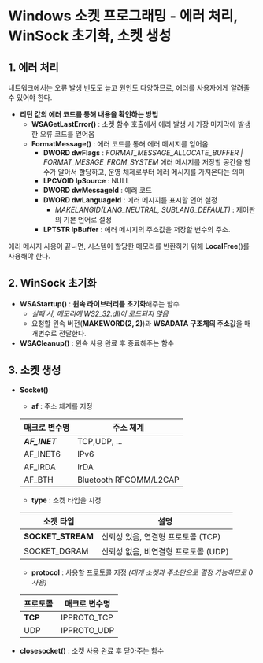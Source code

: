 # Windows 소켓 프로그래밍 - 에러 처리, WinSock 초기화, 소켓 생성

## 1. 에러 처리
네트워크에서는 오류 발생 빈도도 높고 원인도 다양하므로, 에러를 사용자에게 알려줄 수 있어야 한다.

* **리턴 값의 에러 코드를 통해 내용을 확인하는 방법**
	* **WSAGetLastError()** : 소켓 함수 호출에서 에러 발생 시 가장 마지막에 발생한 오류 코드를 얻어옴
	* **FormatMessage()** : 에러 코드를 통해 에러 메시지를 얻어옴
		* **DWORD dwFlags** : *FORMAT_MESSAGE_ALLOCATE_BUFFER | FORMAT_MESAGE_FROM_SYSTEM*
		에러 메시지를 저장할 공간을 함수가 알아서 할당하고, 운영 체제로부터 에러 메시지를 가져온다는 의미
		* **LPCVOID lpSource** : NULL
		* **DWORD dwMessageId** : 에러 코드
		* **DWORD dwLanguageId** : 에러 메시지를 표시할 언어 설정
			* *MAKELANGID(LANG_NEUTRAL, SUBLANG_DEFAULT)* : 제어판의 기본 언어로 설정
		* **LPTSTR lpBuffer** : 에러 메시지의 주소값을 저장할 변수의 주소.

에러 메시지 사용이 끝나면, 시스템이 할당한 메모리를 반환하기 위해 **LocalFree**()를 사용해야 한다. 

## 2. WinSock 초기화
* **WSAStartup()** : **윈속 라이브러리를 초기화**해주는 함수
	* *실패 시, 메모리에 WS2_32.dll이 로드되지 않음*
	* 요청할 윈속 버전(**MAKEWORD(2, 2)**)과 **WSADATA 구조체의 주소**값을 매개변수로 전달한다.
* **WSACleanup()** : 윈속 사용 완료 후 종료해주는 함수

## 3. 소켓 생성
* **Socket()**
	* **af** : 주소 체계를 지정
	
	| 매크로 변수명 | 주소 체계 |
	|-|-|
	|***AF_INET***|TCP,UDP, ...|
	|AF_INET6|IPv6|
	|AF_IRDA|IrDA|	
	|AF_BTH|Bluetooth RFCOMM/L2CAP |
	
	* **type** : 소켓 타입을 지정

	|소켓 타입|설명|
	|-|-|
	|**SOCKET_STREAM**|신뢰성 있음, 연결형 프로토콜 (TCP)|
	|SOCKET_DGRAM|신뢰성 없음, 비연결형 프로토콜 (UDP)|

	* **protocol** : 사용할 프로토콜 지정 *(대개 소켓과 주소만으로 결정 가능하므로 0 사용)*

	|프로토콜|매크로 변수명|
	|-|-|
	|**TCP**|IPPROTO_TCP|	
	|UDP|IPPROTO_UDP

* **closesocket()** : 소켓 사용 완료 후 닫아주는 함수